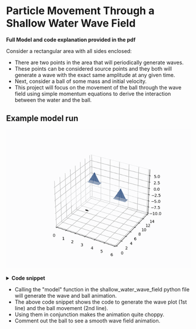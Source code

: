 # Particle Movement Through a Shallow Water Wave Field
**Full Model and code explanation provided in the pdf**

Consider a rectangular area with all sides enclosed:
* There are two points in the area that will periodically generate waves.
* These points can be considered source points and they both will generate a wave with the exact same amplitude at any given time.
* Next, consider a ball of some mass and initial velocity.
* This project will focus on the movement of the ball through the wave field using simple momentum equations to derive the interaction between the water and the ball.

## Example model run
![test run for model](https://github.com/WeihanSyu/ATSC_409_Wave/blob/main/animation.gif)

<details>
<summary><b>Code snippet</b></summary>

```python
surf = ax.plot_surface(X, Y, h.field[i, 0:(m+1):2, 0:(n+1):2], alpha=0.4, cmap='Blues', linewidth=0, antialiased=False) 
surf = ax.plot_surface(x + xspace[i], y + yspace[i], z - (dx / 2), color='black')  
```
</details>

* Calling the "model" function in the shallow_water_wave_field python file will generate the wave and ball animation.
* The above code snippet shows the code to generate the wave plot (1st line) and the ball movement (2nd line).
* Using them in conjunction makes the animation quite choppy.
* Comment out the ball to see a smooth wave field animation.
